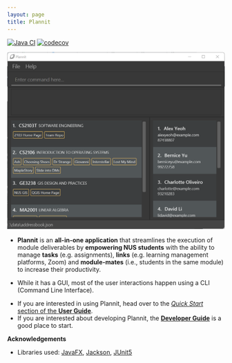 ```yaml
---
layout: page
title: Plannit
---
```


[![Java CI](https://github.com/AY2223S1-CS2103T-T10-1/tp/actions/workflows/gradle.yml/badge.svg?branch=master)](https://github.com/AY2223S1-CS2103T-T10-1/tp/actions/workflows/gradle.yml)
[![codecov](https://codecov.io/gh/AY2223S1-CS2103T-T10-1/tp/branch/master/graph/badge.svg?token=VXM3PV6R6B)](https://codecov.io/gh/AY2223S1-CS2103T-T10-1/tp)

![Ui](images/Ui.png)

* **Plannit** is an **all-in-one application** that streamlines the execution of module 
  deliverables by **empowering NUS students** with the ability to manage **tasks** (e.g. 
  assignments), **links** (e.g. learning management platforms, Zoom) and **module-mates** (i.e., 
  students in the same module) to increase their productivity.

[//]: # (@@author)

* While it has a GUI, most of the user interactions happen using a CLI (Command Line Interface).

[//]: # (@@author cheeheng-reused)
[//]: # (This part is reused from AB3 template with minor modifications)

* If you are interested in using Plannit, head over to the [_Quick Start_ section of the **User Guide**](UserGuide.html#1-quick-start).
* If you are interested about developing Plannit, the [**Developer Guide**](DeveloperGuide.html) is a good place to start.

[//]: # (@@author)

**Acknowledgements**

* Libraries used: [JavaFX](https://openjfx.io/), [Jackson](https://github.com/FasterXML/jackson), [JUnit5](https://github.com/junit-team/junit5)
